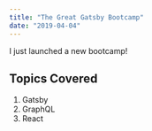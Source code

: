 ```yaml
---
title: "The Great Gatsby Bootcamp"
date: "2019-04-04"
---
```


I just launched a new bootcamp!

## Topics Covered

1. Gatsby
2. GraphQL
3. React
